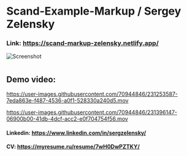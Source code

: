 # Scand-Example-Markup / Sergey Zelensky
### Link: https://scand-markup-zelensky.netlify.app/
![Screenshot](https://user-images.githubusercontent.com/70944846/231253336-c03c3945-0992-4a2c-843e-491969f4fcf4.png)  
#
## Demo video:
https://user-images.githubusercontent.com/70944846/231253587-7eda863e-f487-4536-a0f1-528330a240d5.mov

https://user-images.githubusercontent.com/70944846/231396147-06900b00-41db-4dcf-acc2-e0f704754f56.mov

#### Linkedin: https://www.linkedin.com/in/sergzelensky/  
#### CV: https://myresume.ru/resume/7wH0DwPZTKY/
